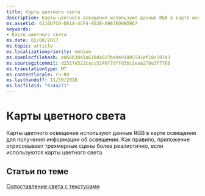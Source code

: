 ```yaml
---
title: Карты цветного света
description: Карты цветного освещения используют данные RGB в карте освещения для получения информации об освещении. Как правило, приложение отрисовывает трехмерные сцены более реалистично, если используются карты цветного света.
ms.assetid: 6116D7C0-D614-4CF4-952E-A987ED9BD9D7
keywords:
- Карты цветного света
ms.date: 02/08/2017
ms.topic: article
ms.localizationpriority: medium
ms.openlocfilehash: e866b3841a610d4027ba9e91005591ef18c707e3
ms.sourcegitcommit: d2517e522cacc5240f7dffd5bc1eaa278e3f7768
ms.translationtype: MT
ms.contentlocale: ru-RU
ms.lasthandoff: 11/30/2018
ms.locfileid: "8344271"
---
```

# <a name="color-light-maps"></a>Карты цветного света


Карты цветного освещения используют данные RGB в карте освещения для получения информации об освещении. Как правило, приложение отрисовывает трехмерные сцены более реалистично, если используются карты цветного света.

## <a name="span-idrelated-topicsspanrelated-topics"></a><span id="related-topics"></span>Статьи по теме


[Сопоставление света с текстурами](light-mapping-with-textures.md)

 

 





